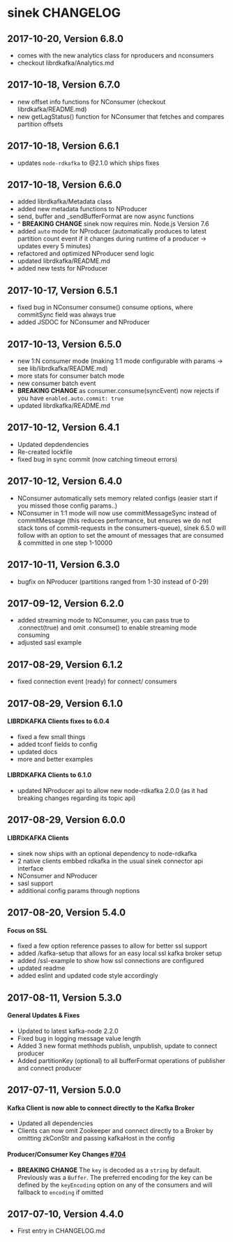 # sinek CHANGELOG

## 2017-10-20, Version 6.8.0

* comes with the new analytics class for nproducers and nconsumers
* checkout librdkafka/Analytics.md

## 2017-10-18, Version 6.7.0

* new offset info functions for NConsumer (checkout librdkafka/README.md)
* new getLagStatus() function for NConsumer that fetches and compares partition offsets

## 2017-10-18, Version 6.6.1

* updates `node-rdkafka` to @2.1.0 which ships fixes

## 2017-10-18, Version 6.6.0

* added librdkafka/Metadata class
* added new metadata functions to NProducer
* send, buffer and _sendBufferFormat are now async functions
* ^ **BREAKING CHANGE** sinek now requires min. Node.js Version 7.6
* added `auto` mode for NProducer (automatically produces to latest partition count
    event if it changes during runtime of a producer -> updates every 5 minutes)
* refactored and optimized NProducer send logic
* updated librdkafka/README.md
* added new tests for NProducer

## 2017-10-17, Version 6.5.1

* fixed bug in NConsumer consume() consume options, where commitSync field was always true
* added JSDOC for NConsumer and NProducer

## 2017-10-13, Version 6.5.0

* new 1:N consumer mode (making 1:1 mode configurable with params -> see lib/librdkafka/README.md)
* more stats for consumer batch mode
* new consumer batch event
* **BREAKING CHANGE** as consumer.consume(syncEvent) now rejects if you have `enabled.auto.commit: true`
* updated librdkafka/README.md

## 2017-10-12, Version 6.4.1

* Updated depdendencies
* Re-created lockfile
* fixed bug in sync commit (now catching timeout errors)

## 2017-10-12, Version 6.4.0

* NConsumer automatically sets memory related configs (easier start if you missed those config params..)
* NConsumer in 1:1 mode will now use commitMessageSync instead of commitMessage (this reduces performance, but
    ensures we do not stack tons of commit-requests in the consumers-queue), sinek 6.5.0 will follow
    with an option to set the amount of messages that are consumed & committed in one step 1-10000

## 2017-10-11, Version 6.3.0

* bugfix on NProducer (partitions ranged from 1-30 instead of 0-29)

## 2017-09-12, Version 6.2.0

* added streaming mode to NConsumer,
    you can pass true to .connect(true) and omit .consume()
    to enable streaming mode consuming
* adjusted sasl example

## 2017-08-29, Version 6.1.2

* fixed connection event (ready) for connect/ consumers

## 2017-08-29, Version 6.1.0

#### LIBRDKAFKA Clients fixes to 6.0.4

* fixed a few small things
* added tconf fields to config
* updated docs
* more and better examples

#### LIBRDKAFKA Clients to 6.1.0

* updated NProducer api to allow new node-rdkafka 2.0.0
    (as it had breaking changes regarding its topic api)

## 2017-08-29, Version 6.0.0

#### LIBRDKAFKA Clients

* sinek now ships with an optional dependency to node-rdkafka
* 2 native clients embbed rdkafka in the usual sinek connector api interface
* NConsumer and NProducer
* sasl support
* additional config params through noptions

## 2017-08-20, Version 5.4.0

#### Focus on SSL

* fixed a few option reference passes to allow for better ssl support
* added /kafka-setup that allows for an easy local ssl kafka broker setup
* added /ssl-example to show how ssl connections are configured
* updated readme
* added eslint and updated code style accordingly

## 2017-08-11, Version 5.3.0

#### General Updates & Fixes

* Updated to latest kafka-node 2.2.0
* Fixed bug in logging message value length
* Added 3 new format methhods publish, unpublish, update to connect producer
* Added partitionKey (optional) to all bufferFormat operations of publisher and connect producer

## 2017-07-11, Version 5.0.0

#### Kafka Client is now able to connect directly to the Kafka Broker

* Updated all dependencies
* Clients can now omit Zookeeper and connect directly to a Broker by omitting zkConStr and passing kafkaHost in the config

####  Producer/Consumer Key Changes [#704](https://github.com/SOHU-Co/kafka-node/pull/704)

* **BREAKING CHANGE** The `key` is decoded as a `string` by default. Previously was a `Buffer`. The preferred encoding for the key can be   defined by the `keyEncoding` option on any of the consumers and will fallback to `encoding` if omitted

## 2017-07-10, Version 4.4.0

* First entry in CHANGELOG.md
